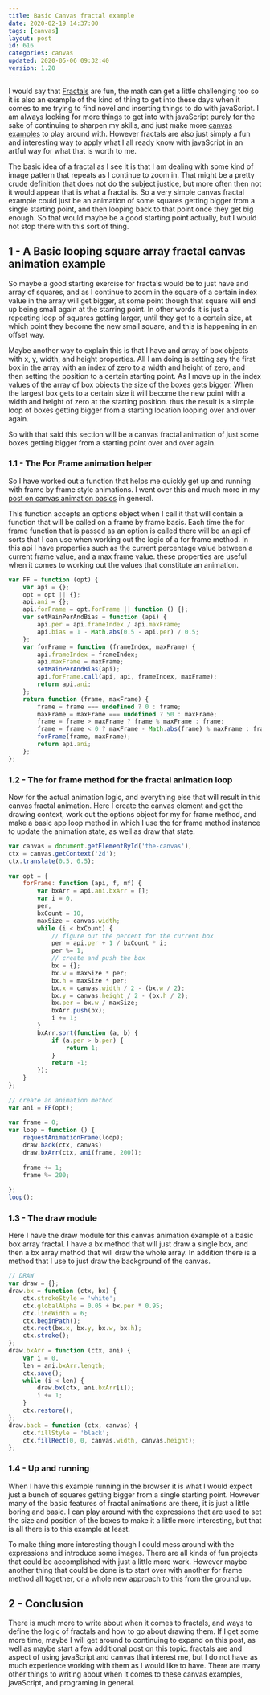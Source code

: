 ```yaml
---
title: Basic Canvas fractal example
date: 2020-02-19 14:37:00
tags: [canvas]
layout: post
id: 616
categories: canvas
updated: 2020-05-06 09:32:40
version: 1.20
---
```


I would say that [Fractals](https://en.wikipedia.org/wiki/Fractal) are fun, the math can get a little challenging too so it is also an example of the kind of thing to get into these days when it comes to me trying to find novel and inserting things to do with javaScript. I am always looking for more things to get into with javaScript purely for the sake of continuing to sharpen my skills, and just make more [canvas examples](/2020/03/23/canvas-example/) to play around with. However fractals are also just simply a fun and interesting way to apply what I all ready know with javaScript in an artful way for what that is worth to me.

The basic idea of a fractal as I see it is that I am dealing with some kind of image pattern that repeats as I continue to zoom in. That might be a pretty crude definition that does not do the subject justice, but more often then not it would appear that is what a fractal is. So a very simple canvas fractal example could just be an animation of some squares getting bigger from a single starting point, and then looping back to that point once they get big enough. So that would maybe be a good starting point actually, but I would not stop there with this sort of thing.

<!-- more -->

## 1 - A Basic looping square array fractal canvas animation example

So maybe a good starting exercise for fractals would be to just have and array of squares, and as I continue to zoom in the square of a certain index value in the array will get bigger, at some point though that square will end up being small again at the starring point. In other words it is just a repeating loop of squares getting larger, until they get to a certain size, at which point they become the new small square, and this is happening in an offset way.

Maybe another way to explain this is that I have and array of box objects with x, y, width, and height properties. All I am doing is setting say the first box in the array with an index of zero to a width and height of zero, and then setting the position to a certain starting point. As I move up in the index values of the array of box objects the size of the boxes gets bigger. When the largest box gets to a certain size it will become the new point with a width and height of zero at the starting position. thus the result is a simple loop of boxes getting bigger from a starting location looping over and over again.

So with that said this section will be a canvas fractal animation of just some boxes getting bigger from a starting point over and over again.

### 1.1 - The For Frame animation helper

So I have worked out a function that helps me quickly get up and running with frame by frame style animations. I went over this and much more in my [post on canvas animation basics](/2019/10/10/canvas-example-animation-basics/) in general.

This function accepts an options object when I call it that will contain a function that will be called on a frame by frame basis. Each time the for frame function that is passed as an option is called there will be an api of sorts that I can use when working out the logic of a for frame method. In this api I have properties such as the current percentage value between a current frame value, and a max frame value. these properties are useful when it comes to working out the values that constitute an animation.

```js
var FF = function (opt) {
    var api = {};
    opt = opt || {};
    api.ani = {};
    api.forFrame = opt.forFrame || function () {};
    var setMainPerAndBias = function (api) {
        api.per = api.frameIndex / api.maxFrame;
        api.bias = 1 - Math.abs(0.5 - api.per) / 0.5;
    };
    var forFrame = function (frameIndex, maxFrame) {
        api.frameIndex = frameIndex;
        api.maxFrame = maxFrame;
        setMainPerAndBias(api);
        api.forFrame.call(api, api, frameIndex, maxFrame);
        return api.ani;
    };
    return function (frame, maxFrame) {
        frame = frame === undefined ? 0 : frame;
        maxFrame = maxFrame === undefined ? 50 : maxFrame;
        frame = frame > maxFrame ? frame % maxFrame : frame;
        frame = frame < 0 ? maxFrame - Math.abs(frame) % maxFrame : frame;
        forFrame(frame, maxFrame);
        return api.ani;
    };
};
```

### 1.2 - The for frame method for the fractal animation loop

Now for the actual animation logic, and everything else that will result in this canvas fractal animation. Here I create the canvas element and get the drawing context, work out the options object for my for frame method, and make a basic app loop method in which I use the for frame method instance to update the animation state, as well as draw that state.

```js
var canvas = document.getElementById('the-canvas'),
ctx = canvas.getContext('2d');
ctx.translate(0.5, 0.5);
 
var opt = {
    forFrame: function (api, f, mf) {
        var bxArr = api.ani.bxArr = [];
        var i = 0,
        per,
        bxCount = 10,
        maxSize = canvas.width;
        while (i < bxCount) {
            // figure out the percent for the current box
            per = api.per + 1 / bxCount * i;
            per %= 1;
            // create and push the box
            bx = {};
            bx.w = maxSize * per;
            bx.h = maxSize * per;
            bx.x = canvas.width / 2 - (bx.w / 2);
            bx.y = canvas.height / 2 - (bx.h / 2);
            bx.per = bx.w / maxSize;
            bxArr.push(bx);
            i += 1;
        }
        bxArr.sort(function (a, b) {
            if (a.per > b.per) {
                return 1;
            }
            return -1;
        });
    }
};
 
// create an animation method
var ani = FF(opt);
 
var frame = 0;
var loop = function () {
    requestAnimationFrame(loop);
    draw.back(ctx, canvas)
    draw.bxArr(ctx, ani(frame, 200));
 
    frame += 1;
    frame %= 200;
 
};
loop();
```

### 1.3 - The draw module

Here I have the draw module for this canvas animation example of a basic box array fractal. I have a bx method that will just draw a single box, and then a bx array method that will draw the whole array. In addition there is a method that I use to just draw the background of the canvas.

```js
// DRAW
var draw = {};
draw.bx = function (ctx, bx) {
    ctx.strokeStyle = 'white';
    ctx.globalAlpha = 0.05 + bx.per * 0.95;
    ctx.lineWidth = 6;
    ctx.beginPath();
    ctx.rect(bx.x, bx.y, bx.w, bx.h);
    ctx.stroke();
};
draw.bxArr = function (ctx, ani) {
    var i = 0,
    len = ani.bxArr.length;
    ctx.save();
    while (i < len) {
        draw.bx(ctx, ani.bxArr[i]);
        i += 1;
    }
    ctx.restore();
};
draw.back = function (ctx, canvas) {
    ctx.fillStyle = 'black';
    ctx.fillRect(0, 0, canvas.width, canvas.height);
};
```

### 1.4 - Up and running

When I have this example running in the browser it is what I would expect just a bunch of squares getting bigger from a single starting point. However many of the basic features of fractal animations are there, it is just a little boring and basic. I can play around with the expressions that are used to set the size and position of the boxes to make it a little more interesting, but that is all there is to this example at least.

To make thing more interesting though I could mess around with the expressions and introduce some images. There are all kinds of fun projects that could be accomplished with just a little more work. However maybe another thing that could be done is to start over with another for frame method all together, or a whole new approach to this from the ground up.

## 2 - Conclusion

There is much more to write about when it comes to fractals, and ways to define the logic of fractals and how to go about drawing them. If I get some more time, maybe I will get around to continuing to expand on this post, as well as maybe start a few additional post on this topic. fractals are and aspect of using javaScript and canvas that interest me, but I do not have as much experience working with them as I would like to have. There are many other things to writing about when it comes to these canvas examples, javaScript, and programing in general.